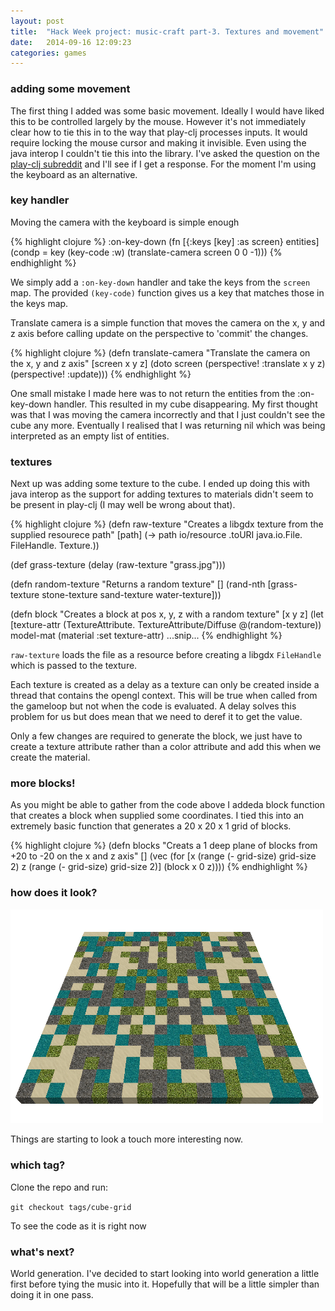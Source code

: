```yaml
---
layout: post
title:  "Hack Week project: music-craft part-3. Textures and movement"
date:   2014-09-16 12:09:23
categories: games
---
```


### adding some movement

The first thing I added was some basic movement. Ideally I would have liked this to be controlled largely by the mouse. However it's not immediately clear how to tie this in to the way that play-clj processes inputs. It would require locking the mouse cursor and making it invisible. Even using the java interop I couldn't tie this into the library. I've asked the question on the [play-clj subreddit](http://www.reddit.com/r/playclj/) and I'll see if I get a response. For the moment I'm using the keyboard as an alternative.

### key handler

Moving the camera with the keyboard is simple enough

{% highlight clojure %}
:on-key-down
(fn [{:keys [key] :as screen} entities]
  (condp = key
     (key-code :w)
     (translate-camera screen 0 0 -1)))
{% endhighlight %}
<br>

We simply add a `:on-key-down` handler and take the keys from the `screen` map. The provided `(key-code)` function gives us a key that matches those in the keys map.

Translate camera is a simple function that moves the camera on the x, y and z axis before calling update on the perspective to 'commit' the changes.

{% highlight clojure %}
(defn translate-camera
  "Translate the camera on the x, y and z axis"
  [screen x y z]
  (doto screen
    (perspective! :translate x y z)
    (perspective! :update)))
{% endhighlight %}

One small mistake I made here was to not return the entities from the :on-key-down handler. This resulted in my cube disappearing. My first thought was that I was moving the camera incorrectly and that I just couldn't see the cube any more. Eventually I realised that I was returning nil which was being interpreted as an empty list of entities. 

### textures

Next up was adding some texture to the cube. I ended up doing this with java interop as the support for adding textures to materials didn't seem to be present in play-clj (I may well be wrong about that).

{% highlight clojure %}
(defn raw-texture
  "Creates a libgdx texture from the supplied resourece path"
  [path]
  (-> path io/resource .toURI java.io.File. FileHandle. Texture.))

(def grass-texture (delay (raw-texture "grass.jpg")))

(defn random-texture
  "Returns a random texture"
  []
  (rand-nth [grass-texture stone-texture sand-texture water-texture]))

(defn block
  "Creates a block at pos x, y, z with a random texture"
  [x y z]
  (let [texture-attr (TextureAttribute. TextureAttribute/Diffuse @(random-texture))
        model-mat (material :set texture-attr)
        ...snip...
{% endhighlight %}
<br>

`raw-texture` loads the file as a resource before creating a libgdx `FileHandle` which is passed to the texture.

Each texture is created as a delay as a texture can only be created inside a thread that contains the opengl context. This will be true when called from the gameloop but not when the code is evaluated. A delay solves this problem for us but does mean that we need to deref it to get the value.

Only a few changes are required to generate the block, we just have to create a texture attribute rather than a color attribute and add this when we create the material.

### more blocks!

As you might be able to gather from the code above I addeda block function that creates a block when supplied some coordinates. I tied this into an extremely basic function that generates a 20 x 20 x 1 grid of blocks.

{% highlight clojure %}
(defn blocks
  "Creats a 1 deep plane of blocks from +20 to -20 on the x and z axis"
  []
  (vec (for [x (range (- grid-size) grid-size 2)
             z (range (- grid-size) grid-size 2)]
         (block x 0 z))))
{% endhighlight %}
<br>

### how does it look?

<a href="/img/music-craft/part3-block-grid.png"><img src="/img/music-craft/part3-block-grid.png" alt="block grid" width="500px" /></a>

Things are starting to look a touch more interesting now.

### which tag?

Clone the repo and run:

`git checkout tags/cube-grid`

To see the code as it is right now

### what's next?

World generation. I've decided to start looking into world generation a little first before tying the music into it. Hopefully that will be a little simpler than doing it in one pass.
